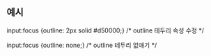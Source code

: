 ## 예시

input:focus {outline: 2px solid #d50000;} /* outline 테두리 속성 수정 */

input:focus {outline: none;} /* outline 테두리 없애기 */
